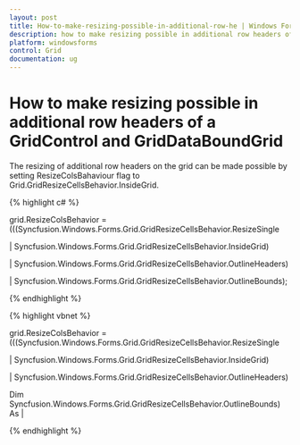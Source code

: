 ```yaml
---
layout: post
title: How-to-make-resizing-possible-in-additional-row-he | Windows Forms | Syncfusion
description: how to make resizing possible in additional row headers of a gridcontrol and griddataboundgrid
platform: windowsforms
control: Grid
documentation: ug
---
```


# How to make resizing possible in additional row headers of a GridControl and GridDataBoundGrid



The resizing of additional row headers on the grid can be made possible by setting ResizeColsBahaviour flag to Grid.GridResizeCellsBehavior.InsideGrid.

{% highlight c# %}



grid.ResizeColsBehavior = (((Syncfusion.Windows.Forms.Grid.GridResizeCellsBehavior.ResizeSingle

| Syncfusion.Windows.Forms.Grid.GridResizeCellsBehavior.InsideGrid)

| Syncfusion.Windows.Forms.Grid.GridResizeCellsBehavior.OutlineHeaders)

| Syncfusion.Windows.Forms.Grid.GridResizeCellsBehavior.OutlineBounds);


{% endhighlight %}

{% highlight vbnet %}



grid.ResizeColsBehavior = (((Syncfusion.Windows.Forms.Grid.GridResizeCellsBehavior.ResizeSingle

| Syncfusion.Windows.Forms.Grid.GridResizeCellsBehavior.InsideGrid)

| Syncfusion.Windows.Forms.Grid.GridResizeCellsBehavior.OutlineHeaders)

Dim Syncfusion.Windows.Forms.Grid.GridResizeCellsBehavior.OutlineBounds) As |



{% endhighlight %}
